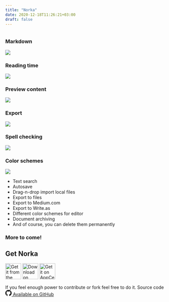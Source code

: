 ```yaml
---
title: "Norka"
date: 2020-12-18T11:26:21+03:00
draft: false
---
```



<div class="row">
    <div class="col">
        <div class="text-center">
            <img src="/work/images/editor-mix.png" alt="">
        </div>
    </div>
</div>
<div class="row">
    <div class="col col-6 col-4-md text-center">
        <h3 class="text-xl text-center mt-8">Markdown</h3>
        <img src="/work/images/markup.png" class="mx-auto my-2 rounded-md hoover" />
    </div>
    <div class="col col-6 col-4-md text-center">
        <h3 class="text-xl text-center mt-8">Reading time</h3>
        <img src="/work/images/reading-time.png" class="mx-auto my-2 rounded-md hoover" />
    </div>
    <div class="col col-6 col-4-md text-center">
        <h3 class="text-xl text-center mt-8">Preview content</h3>
        <img src="/work/images/preview-grid.png" class="mx-auto my-2 rounded-md hoover" />
    </div>
    <div class="col col-6 col-4-md text-center">
        <h3 class="text-xl text-center mt-8">Export</h3>
        <img src="/work/images/export-menu.png" class="mx-auto my-2 rounded-md hoover" />
    </div>
    <div class="col col-6 col-4-md text-center">
        <h3 class="text-xl text-center mt-8">Spell checking</h3>
        <img src="/work/images/spellcheck.png" class="mx-auto my-2 rounded-md hoover" />
    </div>
    <div class="col col-6 col-4-md text-center">
        <h3 class="text-xl text-center mt-8">Color schemes</h3>
        <img src="/work/images/schemes.png" class="mx-auto my-2 rounded-md hoover" />
    </div>
</div>

<div class="row">
    <div class="col">
        <ul class="list-disc pl-8 pb-4">
            <li>Text search</li>
            <li>Autosave</li>
            <li>Drag-n-drop import local files</li>
            <li>Export to files</li>
            <li>Export to Medium.com</li>
            <li>Export to Write.as</li>
            <li>Different color schemes for editor</li>
            <li>Document archiving</li>
            <li>And of course, you can delete them permanently</li>
        </ul>
        <h3 class="text-4xl amatic">More to come!</h3>
    </div>
</div>

<div class="row">
    <div class="col">
        <h2 class="text-6xl amatic mb-10">Get Norka</h2>
        <div class=" mb-4">
            <div class="text-center items-center">
                <a href="https://snapcraft.io/norka" rel="nofollow"
                    onclick="ym(48108788,'reachGoal','snapstore')" class="mx-5"><img height="50"
                        alt="Get it from the Snap Store"
                        src="https://snapcraft.io/static/images/badges/en/snap-store-black.svg"
                        style="height: 50px;"></a>
                <a href="https://flathub.org/apps/details/com.github.tenderowl.norka" rel="nofollow"
                    onclick="ym(48108788,'reachGoal','flathub')" class="mx-5"><img height="50"
                        alt="Download on Flathub" src="https://flathub.org/assets/badges/flathub-badge-en.png"
                        style="height: 50px;"></a>
                <a href="https://appcenter.elementary.io/com.github.tenderowl.norka"
                    onclick="ym(48108788,'reachGoal','appcenter')"><img
                        src="https://appcenter.elementary.io/badge.svg" alt="Get it on AppCenter"
                        style="height: 50px;"></a>
            </div>
        </div>
        <p class="py-8">
            If you feel enough power to contribute or fork feel free to do it. Source code
            <a href="https://github.com/TenderOwl/Norka/" title="" class="px-1">
            <svg width="20" height="19" fill="currentColor" xmlns="http://www.w3.org/2000/svg" class="inline">
                    <path d="M10 0c1.814 0 3.487.435 5.02 1.306a9.827 9.827 0 0 1 3.639 3.542A9.33 9.33 0 0 1 20 9.734c0 2.121-.636 4.03-1.908 5.723a9.783 9.783 0 0 1-4.928 3.518c-.234.042-.408.012-.52-.09a.49.49 0 0 1-.17-.38l.006-.969c.005-.621.007-1.19.007-1.705 0-.82-.226-1.42-.677-1.8.495-.05.94-.126 1.335-.228a5.4 5.4 0 0 0 1.223-.494 3.62 3.62 0 0 0 1.055-.843c.282-.334.512-.777.69-1.33.178-.554.267-1.19.267-1.909a3.7 3.7 0 0 0-1.028-2.61c.32-.77.286-1.631-.105-2.586-.243-.076-.594-.03-1.054.14-.46.168-.86.354-1.198.557l-.495.304a9.478 9.478 0 0 0-2.5-.33c-.86 0-1.693.11-2.5.33a11.6 11.6 0 0 0-.553-.342c-.23-.135-.593-.298-1.088-.488-.494-.19-.863-.247-1.106-.171-.391.955-.426 1.816-.105 2.585A3.7 3.7 0 0 0 3.62 9.227c0 .719.089 1.352.267 1.902.178.549.406.993.683 1.33.278.339.627.622 1.048.85a5.4 5.4 0 0 0 1.224.494c.395.102.84.178 1.335.228-.338.305-.551.74-.638 1.306a2.631 2.631 0 0 1-.586.19 3.782 3.782 0 0 1-.742.063c-.287 0-.57-.09-.853-.272a2.256 2.256 0 0 1-.723-.792 2.068 2.068 0 0 0-.631-.66c-.256-.168-.471-.27-.645-.304l-.26-.038c-.182 0-.308.02-.378.057-.07.038-.09.087-.065.146.026.06.065.118.117.178.053.059.109.11.17.152l.09.063c.192.085.38.245.567.482.187.236.324.452.41.646l.13.292c.113.32.304.58.574.78.269.198.56.325.872.38.312.054.614.084.905.088.29.004.532-.01.723-.044l.299-.05c0 .32.002.694.007 1.12l.006.692a.49.49 0 0 1-.17.38c-.112.101-.286.13-.52.089a9.783 9.783 0 0 1-4.928-3.518C.636 13.763 0 11.855 0 9.734a9.33 9.33 0 0 1 1.341-4.886 9.827 9.827 0 0 1 3.64-3.542C6.512.436 8.185 0 10 0zM3.79 13.98c.025-.058-.005-.11-.092-.151-.087-.026-.143-.017-.17.025-.025.06.005.11.092.152.078.05.134.042.17-.025zm.403.432c.06-.043.052-.11-.026-.203-.087-.076-.157-.089-.209-.038-.06.042-.052.11.026.203.087.084.157.097.209.038zm.39.57c.078-.06.078-.14 0-.24-.07-.11-.143-.136-.221-.077-.078.042-.078.118 0 .228.078.11.152.14.221.089zm.547.532c.07-.067.052-.148-.052-.24-.104-.102-.19-.115-.26-.039-.078.068-.061.148.052.241.104.102.19.114.26.038zm.742.317c.026-.093-.03-.16-.169-.203-.13-.033-.213-.004-.247.09-.035.092.021.155.169.19.13.05.213.025.247-.077zm.82.064c0-.11-.073-.157-.22-.14-.14 0-.209.047-.209.14 0 .11.074.156.221.139.14 0 .209-.046.209-.14zm.756-.127c-.017-.093-.096-.131-.234-.114-.14.025-.2.088-.183.19.018.101.096.135.235.101.139-.034.2-.093.182-.177z" fill-rule="nonzero"></path>
                </svg>
                Available on GitHub
            </a>
        </p>
    </div>
</div>
</div>
